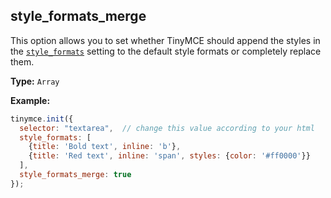 ## style_formats_merge

This option allows you to set whether TinyMCE should append the styles in the [`style_formats`](#style_formats) setting to the default style formats or completely replace them.

**Type:** `Array`

**Example:**

```js
tinymce.init({
  selector: "textarea",  // change this value according to your html
  style_formats: [
    {title: 'Bold text', inline: 'b'},
    {title: 'Red text', inline: 'span', styles: {color: '#ff0000'}}
  ],
  style_formats_merge: true
});
```
